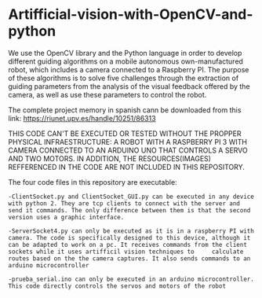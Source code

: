# Artifficial-vision-with-OpenCV-and-python
We use the  OpenCV  library and the  Python  language in  order to develop different  guiding algorithms  on a mobile autonomous own-manufactured robot,  which includes a  camera connected to a  Raspberry PI.  The purpose of these algorithms  is to solve  five  challenges  through  the extraction of guiding parameters from  the analysis of the visual  feedback offered by the camera, as well as use these parameters to control the robot.

The complete project memory in spanish cann be downloaded from this link: https://riunet.upv.es/handle/10251/86313 

THIS CODE CAN'T BE EXECUTED OR TESTED WITHOUT THE PROPPER PHYSICAL INFRAESTRUCTURE: A ROBOT WITH A RASPBERRY PI 3 WITH CAMERA CONNECTED TO AN ARDUINO UNO THAT CONTROLS A SERVO AND TWO MOTORS. IN ADDITION, THE RESOURCES(IMAGES) REFFERENCED IN THE CODE ARE NOT INCLUDED IN THIS REPOSITORY.

The four code files in this repository are executable:

    -ClientSocket.py and ClientSocket_GUI.py can be executed in any device with python 2. They are tcp clients to connect with the server and send it commands. The only difference between them is that the second version uses a graphic interface.
    
    -ServerSocket4.py can only be executed as it is in a raspberry PI with camera. The code is specifically designed to this device, although it can be adapted to work on a pc. It receives commands from the client sockets while it uses artifficil vision techniques to     calculate routes based on the the camera captures. It also sends commands to an arduino microcontroller
    
    -prueba_serial.ino can only be executed in an arduino microcontroller. This code directly controls the servos and motors of the robot
